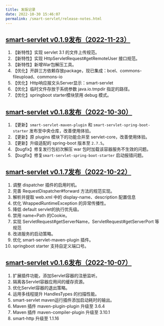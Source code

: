 ```yaml
---
title: 发版记录
date: 2022-10-30 15:46:07
permalink: /smart-servlet/release-notes.html
---
```

## [smart-servlet v0.1.9发布（2022-11-23）](https://gitee.com/smartboot/smart-servlet/releases/tag/v0.1.9)
1. 【新特性】实现 servlet 3.1 的文件上传规范。
2. 【新特性】实现 HttpServletRequest#getRemoteUser 接口规范。
3. 【新特性】新增War包解压工具。
4. 【优化】开辟三方依赖存放package，现已集成：bcel、commons-fileupload、commons-io
5. 【优化】Http响应报文头Server显示：smart-servlet
6. 【优化】临时文件存放于系统参数 java.io.tmpdir 指定的路径。
7. 【优化】springboot starter模块禁用 debug 模式。

## [smart-servlet v0.1.8发布（2022-10-30）](https://gitee.com/smartboot/smart-servlet/releases/tag/v0.1.8)
1. 【更新】`smart-servlet-maven-plugin` 和 `smart-servlet-spring-boot-starter` 发布至中央仓库，改善使用体验。
2. 【更新】原 plugins 模块下的功能合并至 servlet-core，改善使用体验。
3. 【更新】升级适配的 spring-boot 版本至 `2.7.5`。
4. 【bugfix】修复发行包初次解压 war 包时加载该容器服务不生效的问题。
5. 【bugfix】修复`smart-servlet-spring-boot-starter` 启动报错问题。


## [smart-servlet v0.1.7发布（2022-10-22）](https://gitee.com/smartboot/smart-servlet/releases/tag/v0.1.7)
  1. 调整 dispatcher 插件的启用时机。
  2. 完善 RequestDispatcher#forward 方法的规范实现。
  3. 解析并提取 web.xml 中的 display-name、description 配置信息
  4. 优化 WrappedRuntimeException 的异常传播性。
  5. 降低 default servlet的执行优先级。
  6. 禁用 name=Path 的Cookie。
  7. 实现 ServletRequest#getServerName，ServletRequest#getServerPort 等规范
  8. 改进服务的启动策略。
  9. 优化 smart-servlet-maven-plugin 插件。
  10. springboot starter 支持自定义端口号。

## [smart-servlet v0.1.6发布（2022-10-07）](https://gitee.com/smartboot/smart-servlet/releases/tag/v0.1.6)
  1. 扩展插件功能，添加Servlet容器的注册监听。
  2. 隔离各Servlet容器应用间的缓存资源。
  3. 优化Servlet容器的退出策略。
  4. 运用多线程提升 HandlesTypes 的扫描性能。
  5. smart-servlet maven运行插件添加启动耗时的输出。
  6. Maven 插件 maven-plugin-plugin 升级至 3.6.4
  7. Maven 插件 maven-compiler-plugin 升级至 3.10.1
  8. smart-http 升级至 1.1.16